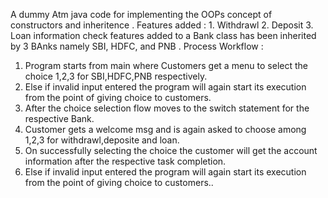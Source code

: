 A dummy Atm java code for implementing the OOPs concept of constructors and inheritence .
Features added : 1. Withdrawl
                 2. Deposit
                 3. Loan information check
features added to a Bank class has been inherited by 3 BAnks namely SBI, HDFC, and PNB .
Process Workflow :
   1. Program starts from main where Customers get a menu to select the choice 1,2,3 for SBI,HDFC,PNB respectively.
   2. Else if invalid input entered the program will again start its execution from the point of giving choice to customers.
   3. After the choice selection flow moves to the switch statement for the respective Bank.
   4. Customer gets a welcome msg and is again asked to choose among 1,2,3 for withdrawl,deposite and loan.
   5. On successfully selecting the choice the customer will get the account information after the respective task completion.
   6. Else if invalid input entered the program will again start its execution from the point of giving choice to customers..
   
